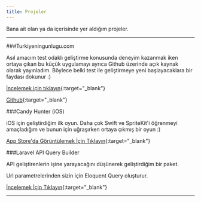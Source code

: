 ```yaml
---
title: Projeler
---
```


Bana ait olan ya da içerisinde yer aldığım projeler.

<hr>

###Turkiyeningunlugu.com

Asıl amacım test odaklı geliştirme konusunda deneyim kazanmak iken ortaya çıkan bu küçük uygulamayı
ayrıca Github üzerinde açık kaynak olarak yayınladım. Böylece belki test ile geliştirmeye yeni başlayacaklara
bir faydası dokunur :)

[İncelemek için tıklayın](http://turkiyeningunlugu.com){:target="_blank"}

[Github](https://github.com/selahattinunlu/turkiyeningunlugu.com){:target="_blank"}

###Candy Hunter (iOS)

iOS için geliştirdiğim ilk oyun. Daha çok Swift ve SpriteKit'i öğrenmeyi amaçladığım ve bunun için
uğraşırken ortaya çıkmış bir oyun :)

[App Store'da Görüntülemek İçin Tıklayın](https://itunes.apple.com/us/app/candy-huntr/id1046379504?l=tr&ls=1&mt=8){:target="_blank"}

###Laravel API Query Builder

API geliştirenlerin işine yarayacağını düşünerek geliştirdiğim bir paket. 

Url parametrelerinden sizin için Eloquent Query oluşturur.

[İncelemek İçin Tıklayın](http://github.com/selahattinunlu/laravel-api-query-builder){:target="_blank"}

<hr>